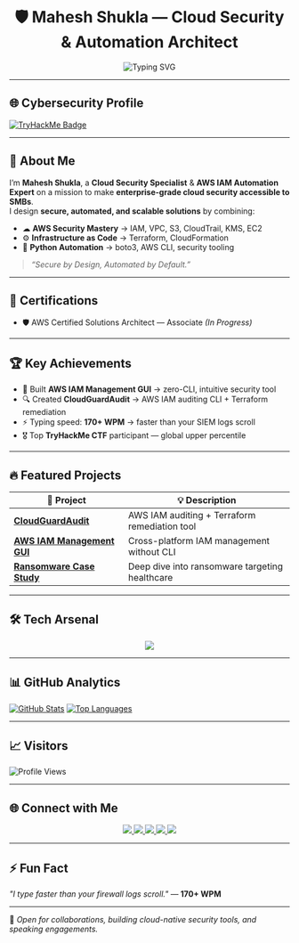 <!--
Mahesh Shukla | AWS Cloud Security Specialist | Terraform Security Engineer | IAM Automation Expert | Cybersecurity Innovator
Helping SMBs secure their cloud — AWS IAM, VPC, S3, Python Automation, Terraform IaC
-->

<!-- ASCII / Banner -->
<h1 align="center">
  🛡️ Mahesh Shukla — Cloud Security & Automation Architect
</h1>

<p align="center">
  <img src="https://readme-typing-svg.herokuapp.com?color=F7B93E&size=25&center=true&vCenter=true&width=900&lines=AWS+Cloud+Security+Expert;Terraform+Security+Engineer;Python+Automation+Specialist;Founder+of+CloudGuardAudit;Helping+SMBs+Secure+the+Cloud" alt="Typing SVG">
</p>

---

## 🌐 Cybersecurity Profile
[![TryHackMe Badge](https://tryhackme-badges.s3.amazonaws.com/JailBreaker.png)](https://tryhackme.com/p/JailBreaker)

---

## 🚀 **About Me**
I’m **Mahesh Shukla**, a **Cloud Security Specialist** & **AWS IAM Automation Expert** on a mission to make **enterprise-grade cloud security accessible to SMBs**.  
I design **secure, automated, and scalable solutions** by combining:
- ☁ **AWS Security Mastery** → IAM, VPC, S3, CloudTrail, KMS, EC2
- ⚙ **Infrastructure as Code** → Terraform, CloudFormation
- 🐍 **Python Automation** → boto3, AWS CLI, security tooling

> _“Secure by Design, Automated by Default.”_

---

## 🎯 **Certifications**
- 🛡 AWS Certified Solutions Architect — Associate _(In Progress)_

---

## 🏆 **Key Achievements**
- 🚀 Built **AWS IAM Management GUI** → zero-CLI, intuitive security tool  
- 🔍 Created **CloudGuardAudit** → AWS IAM auditing CLI + Terraform remediation  
- ⚡ Typing speed: **170+ WPM** → faster than your SIEM logs scroll  
- 🎖 Top **TryHackMe CTF** participant — global upper percentile  

---

## 🔥 **Featured Projects**
| 🚀 Project | 💡 Description |
|------------|---------------|
| [**CloudGuardAudit**](https://github.com/MaheshShukla1/CloudGuardAudit) | AWS IAM auditing + Terraform remediation tool |
| [**AWS IAM Management GUI**](https://github.com/MaheshShukla1/AWS-IAM-Management-GUI) | Cross-platform IAM management without CLI |
| [**Ransomware Case Study**](https://github.com/MaheshShukla1/Healthcare-Ransomware-Case-Study) | Deep dive into ransomware targeting healthcare |

---

## 🛠 Tech Arsenal
<p align="center">
  <img src="https://skillicons.dev/icons?i=aws,terraform,python,bash,powershell,docker,linux,git" />
</p>


---

## 📊 **GitHub Analytics**
[![GitHub Stats](https://github-readme-stats.vercel.app/api?username=MaheshShukla1&show_icons=true&theme=tokyonight&hide_border=true&count_private=true&include_all_commits=true)](https://github.com/MaheshShukla1)
[![Top Languages](https://github-readme-stats.vercel.app/api/top-langs/?username=MaheshShukla1&theme=tokyonight&hide_border=true&layout=compact)](https://github.com/MaheshShukla1)

---

## 📈 **Visitors**
![Profile Views](https://komarev.com/ghpvc/?username=MaheshShukla1&style=flat-square&color=blue)

---

## 🌐 Connect with Me
<p align="center">
  <a href="https://www.linkedin.com/in/maheshshukla01/">
    <img src="https://img.shields.io/badge/LinkedIn-%230A66C2.svg?&style=for-the-badge&logo=linkedin&logoColor=white" />
  </a>
  <a href="https://tryhackme.com/p/JailBreaker">
    <img src="https://img.shields.io/badge/TryHackMe-%23FF0000.svg?&style=for-the-badge&logo=tryhackme&logoColor=white" />
  </a>
  <a href="https://www.youtube.com/channel/UCa_oZ3SJu1z24ZRkOpLbc7Q">
    <img src="https://img.shields.io/badge/YouTube-%23FF0000.svg?&style=for-the-badge&logo=youtube&logoColor=white" />
  </a>
  <a href="https://medium.com/@Mahesh_Shukla">
    <img src="https://img.shields.io/badge/Medium-%23000000.svg?&style=for-the-badge&logo=medium&logoColor=white" />
  </a>
  <a href="https://x.com/Maheshshukla011">
    <img src="https://img.shields.io/badge/Twitter-%231DA1F2.svg?&style=for-the-badge&logo=twitter&logoColor=white" />
  </a>
</p>

---

## ⚡ **Fun Fact**
_"I type faster than your firewall logs scroll."_ — **170+ WPM**  

---
📌 _Open for collaborations, building cloud-native security tools, and speaking engagements._
